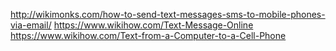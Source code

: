 http://wikimonks.com/how-to-send-text-messages-sms-to-mobile-phones-via-email/
https://www.wikihow.com/Text-Message-Online
https://www.wikihow.com/Text-from-a-Computer-to-a-Cell-Phone